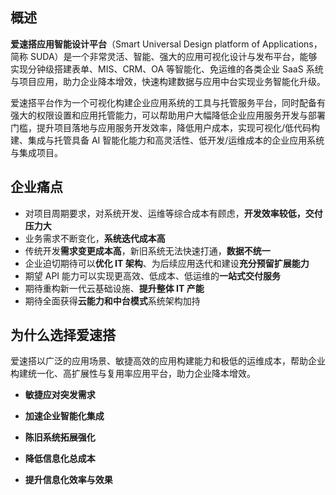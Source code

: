 ## 概述

**爱速搭应用智能设计平台**（Smart Universal Design platform of Applications，简称 SUDA）是一个非常灵活、智能、强大的应用可视化设计与发布平台，能够实现分钟级搭建表单、MIS、CRM、OA 等智能化、免运维的各类企业 SaaS 系统与项目应用，助力企业降本增效，快速构建数据与应用中台实现业务智能化升级。

爱速搭平台作为一个可视化构建企业应用系统的工具与托管服务平台，同时配备有强大的权限设置和应用托管能力，可以帮助用户大幅降低企业应用服务开发与部署门槛，提升项目落地与应用服务开发效率，降低用户成本，实现可视化/低代码构建、集成与托管具备 AI 智能化能力和高灵活性、低开发/运维成本的企业应用系统与集成项目。

## 企业痛点

- 对项目周期要求，对系统开发、运维等综合成本有顾虑，**开发效率较低，交付压力大**
- 业务需求不断变化，**系统迭代成本高**
- 传统开发**需求变更成本高**，新旧系统无法快速打通，**数据不统一**
- 企业迫切期待可以**优化 IT 架构**、为后续应用迭代和建设**充分预留扩展能力**
- 期望 API 能力可以实现更高效、低成本、低运维的**一站式交付服务**
- 期待重构新一代云基础设施、**提升整体 IT 产能**
- 期待全面获得**云能力和中台模式**系统架构加持

## 为什么选择爱速搭

爱速搭以广泛的应用场景、敏捷高效的应用构建能力和极低的运维成本，帮助企业构建统一化、高扩展性与复用率应用平台，助力企业降本增效。

- **敏捷应对突发需求**

- **加速企业智能化集成**

- **陈旧系统拓展强化**

- **降低信息化总成本**

- **提升信息化效率与效果**
